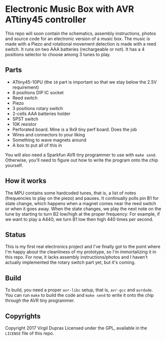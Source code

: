 # Electronic Music Box with AVR ATtiny45 controller

This repo will soon contain the schematics, assembly instructions, photos and source code for an
electronic version of a music box. The music is made with a Piezo and rotational movement detection
is made with a reed switch. It runs on two AAA batteries (rechargeable or not). It has a 4
positions selector to choose among 3 tunes to play.

## Parts

* ATtiny45-10PU (the `10` part is important so that we stay below the 2.5V requirement)
* 8 positions DIP IC socket
* Reed switch
* Piezo
* 3 positions rotary switch
* 2-cells AAA batteries holder
* SPST switch
* 10K resistor
* Perforated board. Mine is a 9x9 tiny perf board. Does the job
* Wires and connectors to your liking
* Something to wave magnets around
* A box to put all of this in

You will also need a Sparkfun AVR tiny programmer to use with `make send`. Otherwise, you'll need
to figure out how to write the program onto the chip yourself.

## How it works

The MPU contains some hardcoded tunes, that is, a list of notes (frequencies to play on the piezo)
and pauses. It continually polls pin B1 for state change, which happens when a magnet comes near
the reed switch or when it goes away. When the state changes, we play the next note on the tune
by starting to turn B2 low/high at the proper frequency: For example, if we want to play a A440,
we turn B1 low then high 440 times per second.

## Status

This is my first real electronics project and I've finally got to the point where I'm happy about
the cleanliness of my prototype, so I'm immortalizing it in this repo. For now, it lacks assembly
instructions/photos and I haven't actually implemented the rotary switch part yet, but it's coming.

## Build

To build, you need a proper `avr-libc` setup, that is, `avr-gcc` and `avrdude`. You can run `make`
to build the code and `make send` to write it onto the chip through the AVR tiny programmer.

## Copyrights

Copyright 2017 Virgil Dupras
Licensed under the GPL, available in the `LICENSE` file of this repo.

